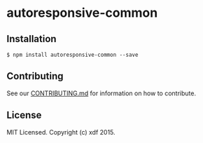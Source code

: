 autoresponsive-common
=====================

## Installation

```shell
$ npm install autoresponsive-common --save
```

## Contributing

See our [CONTRIBUTING.md](./CONTRIBUTING.md) for information on how to contribute.

## License

MIT Licensed. Copyright (c) xdf 2015.
